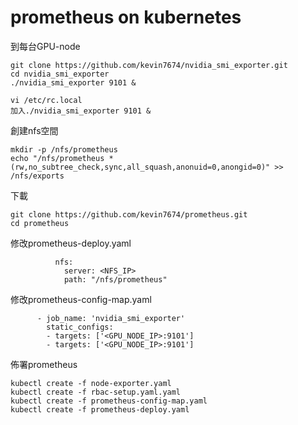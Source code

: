 # prometheus on kubernetes

到每台GPU-node
```
git clone https://github.com/kevin7674/nvidia_smi_exporter.git
cd nvidia_smi_exporter
./nvidia_smi_exporter 9101 &

vi /etc/rc.local
加入./nvidia_smi_exporter 9101 &
```

創建nfs空間
```
mkdir -p /nfs/prometheus
echo "/nfs/prometheus *(rw,no_subtree_check,sync,all_squash,anonuid=0,anongid=0)" >> /nfs/exports
```

下載
```
git clone https://github.com/kevin7674/prometheus.git
cd prometheus
```

修改prometheus-deploy.yaml
```
          nfs:
            server: <NFS_IP>
            path: "/nfs/prometheus"
```

修改prometheus-config-map.yaml
```
      - job_name: 'nvidia_smi_exporter'
        static_configs:
        - targets: ['<GPU_NODE_IP>:9101']
        - targets: ['<GPU_NODE_IP>:9101']
```

佈署prometheus
```
kubectl create -f node-exporter.yaml
kubectl create -f rbac-setup.yaml.yaml
kubectl create -f prometheus-config-map.yaml
kubectl create -f prometheus-deploy.yaml
```




